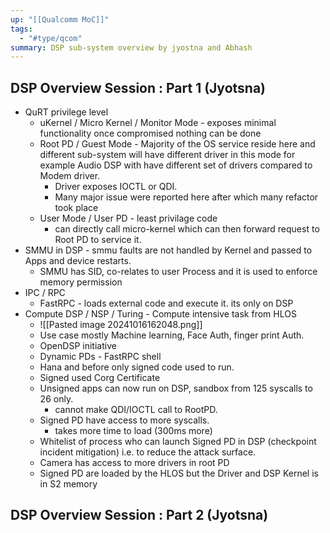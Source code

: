 ```yaml
---
up: "[[Qualcomm MoC]]"
tags:
  - "#type/qcom"
summary: DSP sub-system overview by jyostna and Abhash
---
```


## DSP Overview Session : Part 1 (Jyotsna)

- QuRT privilege level
	- uKernel / Micro Kernel / Monitor Mode - exposes minimal functionality once compromised nothing can be done
	- Root PD / Guest Mode - Majority of the OS service reside here and different sub-system will have different driver in this mode for example Audio DSP with have different set of drivers compared to Modem driver.
		- Driver exposes IOCTL or QDI.
		- Many major issue were reported here after which many refactor took place
	- User Mode / User PD - least privilage code
		- can directly call micro-kernel which can then forward request to Root PD to service it. 
- SMMU in DSP - smmu faults are not handled by Kernel and passed to Apps and device restarts.
	- SMMU has SID, co-relates to user Process and it is used to enforce memory permission
- IPC / RPC
	- FastRPC - loads external code and execute it. its only on DSP
- Compute DSP / NSP / Turing - Compute intensive task from HLOS 
	- ![[Pasted image 20241016162048.png]]
	- Use case mostly Machine learning, Face Auth, finger print Auth.
	- OpenDSP initiative
	- Dynamic PDs - FastRPC shell
	- Hana and before only signed code used to run.
	- Signed used Corg Certificate
	- Unsigned apps can now run on DSP, sandbox from 125 syscalls to 26 only.
		- cannot make QDI/IOCTL call to RootPD.
	- Signed PD have access to more syscalls.
		- takes more time to load (300ms more)
	- Whitelist of process who can launch Signed PD in DSP (checkpoint incident mitigation) i.e. to reduce the attack surface.
	- Camera has access to more drivers in root PD
	- Signed PD are loaded by the HLOS but the Driver and DSP Kernel is in S2 memory

## DSP Overview Session : Part 2 (Jyotsna)